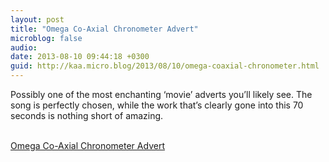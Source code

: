 ```yaml
---
layout: post
title: "Omega Co-Axial Chronometer Advert"
microblog: false
audio: 
date: 2013-08-10 09:44:18 +0300
guid: http://kaa.micro.blog/2013/08/10/omega-coaxial-chronometer.html
---
```

<p>Possibly one of the most enchanting &lsquo;movie&rsquo; adverts you&rsquo;ll likely see. The song is perfectly chosen, while the work that&rsquo;s clearly gone into this 70 seconds is nothing short of amazing.</p><br /><a href='http://www.omegawatches.com/adv/en/co-axial'>Omega Co-Axial Chronometer Advert</a>
